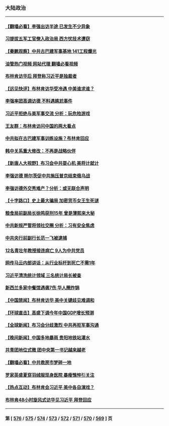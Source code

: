 ### 大陆政治
---
#### [【翻墙必看】李强出访半途 已发生不少异象](../../pages/ncid277/n14019964.md?06211245) 
#### [习提拔五军工官僚入政治局 西方忧技术遭窃](../../pages/ncid277/n14019205.md?06211245) 
#### [【秦鹏观察】中共古巴建军事基地 141工程爆光](../../pages/ncid277/n14019876.md?06211245) 
#### [油管热门视频 网站代理 翻墙必看视频](http://138.2.39.72:81/youtube.html?epic-marker?06211245)
#### [布林肯访华后 拜登称习近平是独裁者](../../pages/ncid277/n14019940.md?06211245) 
#### [【远见快评】布林肯访华受冷遇 中美谁求谁？](../../pages/ncid277/n14019836.md?06211245) 
#### [李强率团高调访德 不料遇尴尬事件](../../pages/ncid277/n14019852.md?06211245) 
#### [习近平拒绝与美军事交流 分析：玩危险游戏](../../pages/ncid277/n14019709.md?06211245) 
#### [王友群：布林肯访问中国的两大看点](../../pages/ncid277/n14019817.md?06211245) 
#### [中共拟在古巴建军事训练设施？布林肯回应](../../pages/ncid277/n14019773.md?06211245) 
#### [韩中关系重大修改：不再是战略伙伴](../../pages/ncid277/n14019716.md?06211245) 
#### [【新唐人大视野】布习会中共耍心机 美将计就计](../../pages/ncid277/n14019749.md?06211245) 
#### [李强访德 朔尔茨促中共施压普京结束俄乌战](../../pages/ncid277/n14019714.md?06211245) 
#### [李强访德外交秀难产？分析：或无联合声明](../../pages/ncid277/n14019652.md?06211245) 
#### [【十字路口】史上最大骗局 加密货币女王生死谜](../../pages/ncid277/n14019612.md?06211245) 
#### [粮食局前副局长徐鸣获刑15年 曾是薄熙来大秘](../../pages/ncid277/n14019563.md?06211245) 
#### [中共新规严管将领社交圈 分析：习有安全焦虑](../../pages/ncid277/n14019420.md?06211245) 
#### [中共央行前副行长范一飞被逮捕](../../pages/ncid277/n14019521.md?06211245) 
#### [12名青壮年教授接连病亡 9人为中共党员](../../pages/ncid277/n14019473.md?06211245) 
#### [网传马云内部讲话：从行业标杆到死亡不需1年](../../pages/ncid277/n14019448.md?06211245) 
#### [习近平清洗统计领域 三名统计局长被查](../../pages/ncid277/n14019453.md?06211245) 
#### [新西兰多家中餐馆遇袭7伤 华人圈炸锅](../../pages/ncid277/n14019509.md?06211245) 
#### [【中国禁闻】布林肯访华 美中关键歧见难调和](../../pages/ncid277/n14019181.md?06211245) 
#### [【环球直击】高盛下调今年中国GDP增长预测](../../pages/ncid277/n14019191.md?06211245) 
#### [【全球新闻】布习会分歧激烈 中共再拒军事沟通](../../pages/ncid277/n14019470.md?06211245) 
#### [【晚间新闻】中国多地暴雨 贵阳地铁站灌水](../../pages/ncid277/n14019467.md?06211245) 
#### [共青团地位式微 团中央第一书记越来越老](../../pages/ncid277/n14019322.md?06211245) 
#### [【翻墙必看】中共救房市梦碎一地](../../pages/ncid277/n14019339.md?06211245) 
#### [罗家英盛夏穿羽绒服现身医院 暴瘦憔悴引关注](../../pages/ncid277/n14019254.md?06211245) 
#### [【热点互动】布林肯会习近平 美中各自演戏？](../../pages/ncid277/n14019297.md?06211245) 
#### [布林肯48小时旋风式访华见习近平 拜登回应](../../pages/ncid277/n14019183.md?06211245) 

---
#### 第 [ [576](./576.md?06211245) / [575](./575.md?06211245) / [574](./574.md?06211245) / [573](./573.md?06211245) / [572](./572.md?06211245) / [571](./571.md?06211245) / [570](./570.md?06211245) / [569](./569.md?06211245) ] 页

